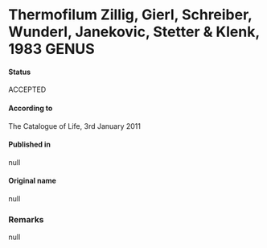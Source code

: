 # Thermofilum Zillig, Gierl, Schreiber, Wunderl, Janekovic, Stetter & Klenk, 1983 GENUS

#### Status
ACCEPTED

#### According to
The Catalogue of Life, 3rd January 2011

#### Published in
null

#### Original name
null

### Remarks
null